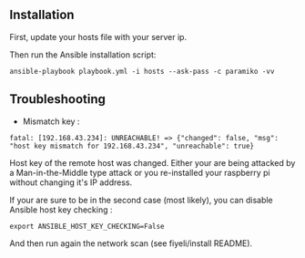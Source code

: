 ## Installation
First, update your hosts file with your server ip.

Then run the Ansible installation script: 
```console
ansible-playbook playbook.yml -i hosts --ask-pass -c paramiko -vv
```

## Troubleshooting
- Mismatch key :
```
fatal: [192.168.43.234]: UNREACHABLE! => {"changed": false, "msg": "host key mismatch for 192.168.43.234", "unreachable": true}
```
Host key of the remote host was changed. Either your are being attacked by a Man-in-the-Middle type attack or you re-installed your raspberry pi without changing it's IP address.

If your are sure to be in the second case (most likely), you can disable Ansible host key checking :
```console
export ANSIBLE_HOST_KEY_CHECKING=False
```
And then run again the network scan (see fiyeli/install README).
